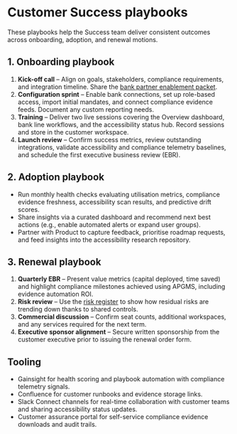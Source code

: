 # Customer Success playbooks

These playbooks help the Success team deliver consistent outcomes across onboarding,
adoption, and renewal motions.

## 1. Onboarding playbook

1. **Kick-off call** – Align on goals, stakeholders, compliance requirements, and integration
   timeline. Share the [bank partner enablement packet](../partners/bank-packet.md).
2. **Configuration sprint** – Enable bank connections, set up role-based access, import initial
   mandates, and connect compliance evidence feeds. Document any custom reporting needs.
3. **Training** – Deliver two live sessions covering the Overview dashboard, bank line workflows,
   and the accessibility status hub. Record sessions and store in the customer workspace.
4. **Launch review** – Confirm success metrics, review outstanding integrations, validate
   accessibility and compliance telemetry baselines, and schedule the first executive business
   review (EBR).

## 2. Adoption playbook

- Run monthly health checks evaluating utilisation metrics, compliance evidence freshness,
  accessibility scan results, and predictive drift scores.
- Share insights via a curated dashboard and recommend next best actions (e.g., enable
  automated alerts or expand user groups).
- Partner with Product to capture feedback, prioritise roadmap requests, and feed insights into
  the accessibility research repository.

## 3. Renewal playbook

1. **Quarterly EBR** – Present value metrics (capital deployed, time saved) and highlight
   compliance milestones achieved using APGMS, including evidence automation ROI.
2. **Risk review** – Use the [risk register](../risk/register.md) to show how residual risks are
   trending down thanks to shared controls.
3. **Commercial discussion** – Confirm seat counts, additional workspaces, and any services
   required for the next term.
4. **Executive sponsor alignment** – Secure written sponsorship from the customer executive
   prior to issuing the renewal order form.

## Tooling

- Gainsight for health scoring and playbook automation with compliance telemetry signals.
- Confluence for customer runbooks and evidence storage links.
- Slack Connect channels for real-time collaboration with customer teams and sharing accessibility
  status updates.
- Customer assurance portal for self-service compliance evidence downloads and audit trails.

